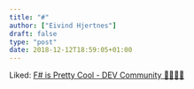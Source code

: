 ```yaml
---
title: "#"
author: ["Eivind Hjertnes"]
draft: false
type: "post"
date: 2018-12-12T18:59:05+01:00
---
```


Liked: [F# is Pretty
Cool - DEV Community 👩‍💻👨‍💻](https://dev.to/deciduously/f-is-pretty-cool-23dj)
